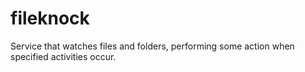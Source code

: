 # fileknock
Service that watches files and folders, performing some action when specified activities occur.
